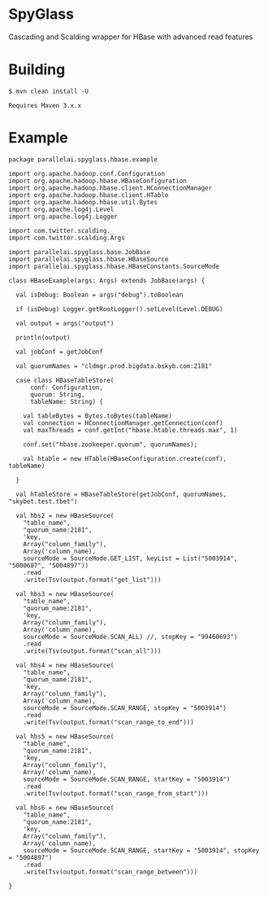 SpyGlass
========

Cascading and Scalding wrapper for HBase with advanced read features

Building
========

	$ mvn clean install -U
	
	Requires Maven 3.x.x


Example
=======

	package parallelai.spyglass.hbase.example
	
	import org.apache.hadoop.conf.Configuration
	import org.apache.hadoop.hbase.HBaseConfiguration
	import org.apache.hadoop.hbase.client.HConnectionManager
	import org.apache.hadoop.hbase.client.HTable
	import org.apache.hadoop.hbase.util.Bytes
	import org.apache.log4j.Level
	import org.apache.log4j.Logger
	
	import com.twitter.scalding._
	import com.twitter.scalding.Args
	
	import parallelai.spyglass.base.JobBase
	import parallelai.spyglass.hbase.HBaseSource
	import parallelai.spyglass.hbase.HBaseConstants.SourceMode
	
	class HBaseExample(args: Args) extends JobBase(args) {
	
	  val isDebug: Boolean = args("debug").toBoolean
	
	  if (isDebug) Logger.getRootLogger().setLevel(Level.DEBUG)
	
	  val output = args("output")
	
	  println(output)
	
	  val jobConf = getJobConf
	
	  val quorumNames = "cldmgr.prod.bigdata.bskyb.com:2181"
	
	  case class HBaseTableStore(
	      conf: Configuration,
	      quorum: String,
	      tableName: String) {
	
	    val tableBytes = Bytes.toBytes(tableName)
	    val connection = HConnectionManager.getConnection(conf)
	    val maxThreads = conf.getInt("hbase.htable.threads.max", 1)
	
	    conf.set("hbase.zookeeper.quorum", quorumNames);
	
	    val htable = new HTable(HBaseConfiguration.create(conf), tableName)
	
	  }
	
	  val hTableStore = HBaseTableStore(getJobConf, quorumNames, "skybet.test.tbet")
	
	  val hbs2 = new HBaseSource(
	    "table_name",
	    "quorum_name:2181",
	    'key,
	    Array("column_family"),
	    Array('column_name),
	    sourceMode = SourceMode.GET_LIST, keyList = List("5003914", "5000687", "5004897"))
	    .read
	    .write(Tsv(output.format("get_list")))
	
	  val hbs3 = new HBaseSource(
	    "table_name",
	    "quorum_name:2181",
	    'key,
	    Array("column_family"),
	    Array('column_name),
	    sourceMode = SourceMode.SCAN_ALL) //, stopKey = "99460693")
	    .read
	    .write(Tsv(output.format("scan_all")))
	
	  val hbs4 = new HBaseSource(
	    "table_name",
	    "quorum_name:2181",
	    'key,
	    Array("column_family"),
	    Array('column_name),
	    sourceMode = SourceMode.SCAN_RANGE, stopKey = "5003914")
	    .read
	    .write(Tsv(output.format("scan_range_to_end")))
	
	  val hbs5 = new HBaseSource(
	    "table_name",
	    "quorum_name:2181",
	    'key,
	    Array("column_family"),
	    Array('column_name),
	    sourceMode = SourceMode.SCAN_RANGE, startKey = "5003914")
	    .read
	    .write(Tsv(output.format("scan_range_from_start")))
	
	  val hbs6 = new HBaseSource(
	    "table_name",
	    "quorum_name:2181",
	    'key,
	    Array("column_family"),
	    Array('column_name),
	    sourceMode = SourceMode.SCAN_RANGE, startKey = "5003914", stopKey = "5004897")
	    .read
	    .write(Tsv(output.format("scan_range_between")))
	
	} 

